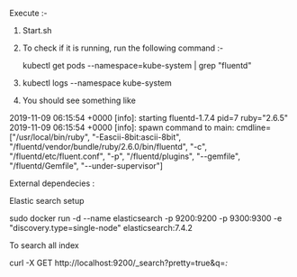 Execute :- 

1. Start.sh
2. To check if it is running, run the following command :-

   kubectl get pods --namespace=kube-system | grep "fluentd"

3. kubectl logs <pod name above> --namespace kube-system


4. You should see something like 

2019-11-09 06:15:54 +0000 [info]: starting fluentd-1.7.4 pid=7 ruby="2.6.5"
2019-11-09 06:15:54 +0000 [info]: spawn command to main:  cmdline=["/usr/local/bin/ruby", "-Eascii-8bit:ascii-8bit", "/fluentd/vendor/bundle/ruby/2.6.0/bin/fluentd", "-c", "/fluentd/etc/fluent.conf", "-p", "/fluentd/plugins", "--gemfile", "/fluentd/Gemfile", "--under-supervisor"]




External dependecies :

Elastic search setup

sudo docker run -d --name elasticsearch -p 9200:9200 -p 9300:9300 -e "discovery.type=single-node" elasticsearch:7.4.2



To search all index 

curl -X GET http://localhost:9200/_search?pretty=true&q=*:*
